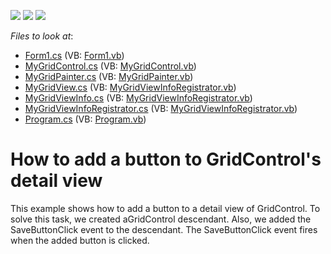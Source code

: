 <!-- default badges list -->
![](https://img.shields.io/endpoint?url=https://codecentral.devexpress.com/api/v1/VersionRange/128625065/11.1.7%2B)
[![](https://img.shields.io/badge/Open_in_DevExpress_Support_Center-FF7200?style=flat-square&logo=DevExpress&logoColor=white)](https://supportcenter.devexpress.com/ticket/details/E3540)
[![](https://img.shields.io/badge/📖_How_to_use_DevExpress_Examples-e9f6fc?style=flat-square)](https://docs.devexpress.com/GeneralInformation/403183)
<!-- default badges end -->
<!-- default file list -->
*Files to look at*:

* [Form1.cs](./CS/WindowsApplication1/Form1.cs) (VB: [Form1.vb](./VB/WindowsApplication1/Form1.vb))
* [MyGridControl.cs](./CS/WindowsApplication1/MyGridControl/MyGridControl.cs) (VB: [MyGridControl.vb](./VB/WindowsApplication1/MyGridControl/MyGridControl.vb))
* [MyGridPainter.cs](./CS/WindowsApplication1/MyGridControl/MyGridPainter.cs) (VB: [MyGridPainter.vb](./VB/WindowsApplication1/MyGridControl/MyGridPainter.vb))
* [MyGridView.cs](./CS/WindowsApplication1/MyGridControl/MyGridView.cs) (VB: [MyGridViewInfoRegistrator.vb](./VB/WindowsApplication1/MyGridControl/MyGridViewInfoRegistrator.vb))
* [MyGridViewInfo.cs](./CS/WindowsApplication1/MyGridControl/MyGridViewInfo.cs) (VB: [MyGridViewInfoRegistrator.vb](./VB/WindowsApplication1/MyGridControl/MyGridViewInfoRegistrator.vb))
* [MyGridViewInfoRegistrator.cs](./CS/WindowsApplication1/MyGridControl/MyGridViewInfoRegistrator.cs) (VB: [MyGridViewInfoRegistrator.vb](./VB/WindowsApplication1/MyGridControl/MyGridViewInfoRegistrator.vb))
* [Program.cs](./CS/WindowsApplication1/Program.cs) (VB: [Program.vb](./VB/WindowsApplication1/Program.vb))
<!-- default file list end -->
# How to add a button to GridControl's detail view


<p>This example shows how to add a button to a detail view of GridControl. To solve this task, we created aGridControl descendant. Also, we added the SaveButtonClick event to the descendant. The SaveButtonClick event fires when the added button is clicked.</p><br />


<br/>


